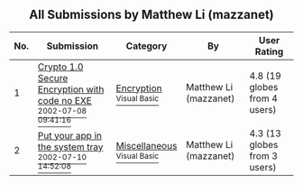 ﻿<div align="center">

## All Submissions by Matthew Li \(mazzanet\)

</div>

No.  | Submission | Category | By   | User Rating
---- | ---------- | -------- | ---- | -----------
1 | [Crypto 1\.0 Secure Encryption with code no EXE<br /><sup>2002-07-08 09:41:16</sup>](https://github.com/Planet-Source-Code/matthew-li-mazzanet-crypto-1-0-secure-encryption-with-code-no-exe__1-36721) | [Encryption<br /><sup>Visual Basic</sup>](../ByCategory/encryption__1-48.md) | Matthew Li \(mazzanet\) | 4.8 (19 globes from 4 users)
2 | [Put your app in the system tray<br /><sup>2002-07-10 14:52:08</sup>](https://github.com/Planet-Source-Code/matthew-li-mazzanet-put-your-app-in-the-system-tray__1-36758) | [Miscellaneous<br /><sup>Visual Basic</sup>](../ByCategory/miscellaneous__1-1.md) | Matthew Li \(mazzanet\) | 4.3 (13 globes from 3 users)
